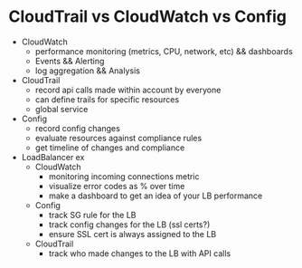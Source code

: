 # CloudTrail vs CloudWatch vs Config

* CloudWatch
  * performance monitoring (metrics, CPU, network, etc) && dashboards
  * Events && Alerting
  * log aggregation && Analysis
* CloudTrail
  * record api calls made within account by everyone
  * can define trails for specific resources
  * global service
* Config
  * record config changes
  * evaluate resources against compliance rules
  * get timeline of changes and compliance
* LoadBalancer ex
  * CloudWatch
    * monitoring incoming connections metric
    * visualize error codes as % over time 
    * make a dashboard to get an idea of your LB performance
  * Config
    * track SG rule for the LB
    * track config changes for the LB (ssl certs?)
    * ensure SSL cert is always assigned to the LB
  * CloudTrail
    * track who made changes to the LB with API calls

